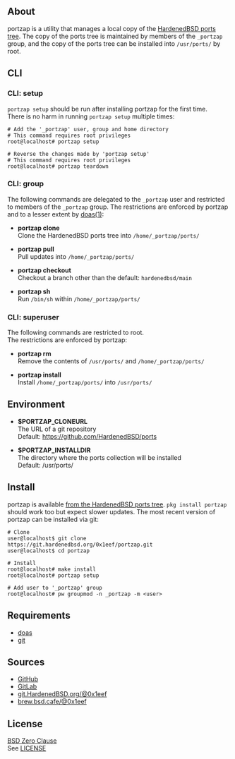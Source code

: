 ## About

portzap is a utility that manages a local copy of the
[HardenedBSD ports tree](https://git.HardenedBSD.org/HardenedBSD/ports).
The copy of the ports tree is maintained by members of
the `_portzap` group, and the copy of the ports tree
can be installed into `/usr/ports/` by root.

## CLI

### CLI: setup

`portzap setup` should be run after installing portzap for
the first time. <br> There is no harm in running `portzap setup`
multiple times:

    # Add the '_portzap' user, group and home directory
    # This command requires root privileges
    root@localhost# portzap setup

    # Reverse the changes made by 'portzap setup'
    # This command requires root privileges
    root@localhost# portzap teardown

### CLI: group

The following commands are delegated to the `_portzap` user and
restricted to members of the `_portzap` group. The restrictions
are enforced by portzap and to a lesser extent by 
[doas(1)](https://man.openbsd.org/doas):

* **portzap clone** <br>
Clone the HardenedBSD ports tree into `/home/_portzap/ports/` <br>

* **portzap pull** <br>
Pull updates into `/home/_portzap/ports/` <br>

* **portzap checkout** <br>
Checkout a branch other than the default: `hardenedbsd/main` <br>

* **portzap sh** <br>
Run `/bin/sh` within `/home/_portzap/ports/` <br>

### CLI: superuser

The following commands are restricted to root. <br>
The restrictions are enforced by portzap:

* **portzap rm** <br>
Remove the contents of `/usr/ports/` and `/home/_portzap/ports/` <br>

* **portzap install** <br>
Install `/home/_portzap/ports/` into `/usr/ports/` <br>

## Environment

* __$PORTZAP\_CLONEURL__ <br>
  The URL of a git repository <br>
  Default: https://github.com/HardenedBSD/ports

* __$PORTZAP\_INSTALLDIR__ <br>
  The directory where the ports collection will be installed <br>
  Default: /usr/ports/

## Install


portzap is available
[from the HardenedBSD ports tree](https://git.HardenedBSD.org/HardenedBSD/ports/-/tree/HardenedBSD/main/hardenedbsd/portzap). 
`pkg install portzap` should work too but expect slower updates. The most 
recent version of portzap can be installed via git:

    # Clone
    user@localhost$ git clone https://git.hardenedbsd.org/0x1eef/portzap.git
    user@localhost$ cd portzap

    # Install
    root@localhost# make install
    root@localhost# portzap setup

    # Add user to '_portzap' group
    root@localhost# pw groupmod -n _portzap -m <user>

## Requirements

* [doas](https://man.openbsd.org/doas)
* [git](https://www.man7.org/linux/man-pages/man1/git.1.html)

## Sources

* [GitHub](https://github.com/0x1eef/portzap)
* [GitLab](https://gitlab.com/0x1eef/portzap)
* [git.HardenedBSD.org/@0x1eef](https://git.HardenedBSD.org/0x1eef/portzap)
* [brew.bsd.cafe/@0x1eef](https://brew.bsd.cafe/0x1eef/portzap)

## License

[BSD Zero Clause](https://choosealicense.com/licenses/0bsd/) <br>
See [LICENSE](./LICENSE)
